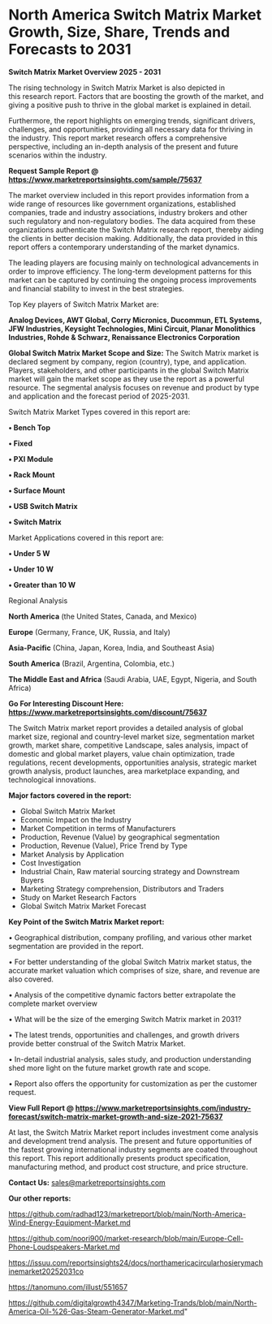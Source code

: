 # North America Switch Matrix Market Growth, Size, Share, Trends and Forecasts to 2031

<Strong> Switch Matrix Market Overview 2025 - 2031</strong>

The rising technology in Switch Matrix Market is also depicted in this research report. Factors that are boosting the growth of the market, and giving a positive push to thrive in the global market is explained in detail.

Furthermore, the report highlights on emerging trends, significant drivers, challenges, and opportunities, providing all necessary data for thriving in the industry. This report market research offers a comprehensive perspective, including an in-depth analysis of the present and future scenarios within the industry.

<strong>Request Sample Report @ <a href=https://www.marketreportsinsights.com/sample/75637>https://www.marketreportsinsights.com/sample/75637</a></strong>

The market overview included in this report provides information from a wide range of resources like government organizations, established companies, trade and industry associations, industry brokers and other such regulatory and non-regulatory bodies. The data acquired from these organizations authenticate the Switch Matrix research report, thereby aiding the clients in better decision making. Additionally, the data provided in this report offers a contemporary understanding of the market dynamics.

The leading players are focusing mainly on technological advancements in order to improve efficiency. The long-term development patterns for this market can be captured by continuing the ongoing process improvements and financial stability to invest in the best strategies.

Top Key players of Switch Matrix Market are:

<strong>Analog Devices, AWT Global, Corry Micronics, Ducommun, ETL Systems, JFW Industries, Keysight Technologies, Mini Circuit, Planar Monolithics Industries, Rohde & Schwarz, Renaissance Electronics Corporation</strong>

<strong><b>Global Switch Matrix Market Scope and Size:</b></strong>
The Switch Matrix market is declared segment by company, region (country), type, and application. Players, stakeholders, and other participants in the global Switch Matrix market will gain the market scope as they use the report as a powerful resource. The segmental analysis focuses on revenue and product by type and application and the forecast period of 2025-2031.

Switch Matrix Market Types covered in this report are:

<strong>• Bench Top

• Fixed

• PXI Module

• Rack Mount

• Surface Mount

• USB Switch Matrix

• Switch Matrix</strong>

Market Applications covered in this report are:

<strong>• Under 5 W

• Under 10 W

• Greater than 10 W</strong> 

Regional Analysis

<strong>North America</strong> (the United States, Canada, and Mexico)

<strong>Europe</strong> (Germany, France, UK, Russia, and Italy)

<strong>Asia-Pacific</strong> (China, Japan, Korea, India, and Southeast Asia)

<strong>South America</strong> (Brazil, Argentina, Colombia, etc.)

<strong>The Middle East and Africa</strong> (Saudi Arabia, UAE, Egypt, Nigeria, and South Africa)

<strong>Go For Interesting Discount Here: <a href=https://www.marketreportsinsights.com/discount/75637>https://www.marketreportsinsights.com/discount/75637</a></strong>

The Switch Matrix market report provides a detailed analysis of global market size, regional and country-level market size, segmentation market growth, market share, competitive Landscape, sales analysis, impact of domestic and global market players, value chain optimization, trade regulations, recent developments, opportunities analysis, strategic market growth analysis, product launches, area marketplace expanding, and technological innovations.

<strong><b>Major factors covered in the report:</b></strong>
<ul>
  <li>Global Switch Matrix Market </li>
  <li>Economic Impact on the Industry</li>
  <li>Market Competition in terms of Manufacturers</li>
  <li>Production, Revenue (Value) by geographical segmentation</li>
  <li>Production, Revenue (Value), Price Trend by Type</li>
  <li>Market Analysis by Application</li>
  <li>Cost Investigation</li>
  <li>Industrial Chain, Raw material sourcing strategy and Downstream Buyers</li>
  <li>Marketing Strategy comprehension, Distributors and Traders</li>
  <li>Study on Market Research Factors</li>
  <li>Global Switch Matrix Market Forecast</li>
</ul>

<strong><b>Key Point of the Switch Matrix Market report:</b></strong>

• Geographical distribution, company profiling, and various other market segmentation are provided in the report.

• For better understanding of the global Switch Matrix market status, the accurate market valuation which comprises of size, share, and revenue are also covered.

• Analysis of the competitive dynamic factors better extrapolate the complete market overview

• What will be the size of the emerging Switch Matrix market in 2031?

• The latest trends, opportunities and challenges, and growth drivers provide better construal of the Switch Matrix Market.

• In-detail industrial analysis, sales study, and production understanding shed more light on the future market growth rate and scope.

• Report also offers the opportunity for customization as per the customer request.

<strong><b>View Full Report @ <a href=https://www.marketreportsinsights.com/industry-forecast/switch-matrix-market-growth-and-size-2021-75637>https://www.marketreportsinsights.com/industry-forecast/switch-matrix-market-growth-and-size-2021-75637</a></b></strong>


At last, the Switch Matrix Market report includes investment come analysis and development trend analysis. The present and future opportunities of the fastest growing international industry segments are coated throughout this report. This report additionally presents product specification, manufacturing method, and product cost structure, and price structure.

<strong>Contact Us:</strong>
sales@marketreportsinsights.com

<strong>Our other reports:</strong>

<a href=https://github.com/radhad123/marketreport/blob/main/North-America-Wind-Energy-Equipment-Market.md>https://github.com/radhad123/marketreport/blob/main/North-America-Wind-Energy-Equipment-Market.md</a>

<a href=https://github.com/noori900/market-research/blob/main/Europe-Cell-Phone-Loudspeakers-Market.md>https://github.com/noori900/market-research/blob/main/Europe-Cell-Phone-Loudspeakers-Market.md</a>

<a href=https://issuu.com/reportsinsights24/docs/northamericacircularhosierymachinemarket20252031co>https://issuu.com/reportsinsights24/docs/northamericacircularhosierymachinemarket20252031co</a>

<a href=https://tanomuno.com/illust/551657>https://tanomuno.com/illust/551657</a>

<a href=https://github.com/digitalgrowth4347/Marketing-Trands/blob/main/North-America-Oil-%26-Gas-Steam-Generator-Market.md>https://github.com/digitalgrowth4347/Marketing-Trands/blob/main/North-America-Oil-%26-Gas-Steam-Generator-Market.md</a>"
